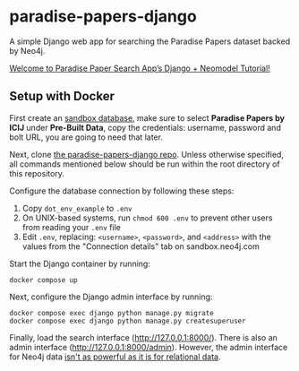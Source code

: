 # paradise-papers-django
A simple Django web app for searching the Paradise Papers dataset backed by Neo4j.

[Welcome to Paradise Paper Search App’s Django + Neomodel Tutorial!](https://neo4j-examples.github.io/paradise-papers-django/)

## Setup with Docker

First create an [sandbox database](https://sandbox.neo4j.com/), make sure to select **Paradise Papers by ICIJ** under **Pre-Built Data**, copy the credentials: username, password and bolt URL, you are going to need that later.

Next, clone [the paradise-papers-django repo](https://github.com/ClarkuCSCI/paradise-papers-django). Unless otherwise specified, all commands mentioned below should be run within the root directory of this repository.

Configure the database connection by following these steps:

1. Copy `dot_env_example` to `.env`
2. On UNIX-based systems, run `chmod 600 .env` to prevent other users from reading your `.env` file
3. Edit `.env`, replacing: `<username>`, `<password>`, and `<address>` with the values from the "Connection details" tab on sandbox.neo4j.com

Start the Django container by running:
```
docker compose up
```

Next, configure the Django admin interface by running:
```
docker compose exec django python manage.py migrate
docker compose exec django python manage.py createsuperuser
```

Finally, load the search interface (<http://127.0.0.1:8000/>). There is also an admin interface (<http://127.0.0.1:8000/admin>). However, the admin interface for Neo4j data [isn't as powerful as it is for relational data](https://github.com/neo4j-contrib/django-neomodel#warnings).

